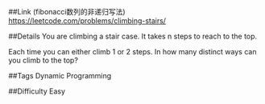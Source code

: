 ##Link (fibonacci数列的非递归写法)
https://leetcode.com/problems/climbing-stairs/

##Details
You are climbing a stair case. It takes n steps to reach to the top.

Each time you can either climb 1 or 2 steps. In how many distinct ways can you climb to the top?

##Tags
Dynamic Programming

##Difficulty
Easy
